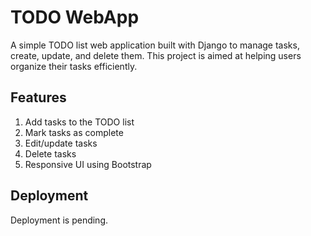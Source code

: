 # TODO WebApp

A simple TODO list web application built with Django to manage tasks, create, update, and delete them. This project is aimed at helping users organize their tasks efficiently.

## Features
1. Add tasks to the TODO list
2. Mark tasks as complete
3. Edit/update tasks
4. Delete tasks
5. Responsive UI using Bootstrap

## Deployment
Deployment is pending.